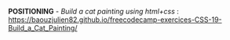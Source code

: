 <strong>POSITIONING</strong> - <em>Build a cat painting using html+css</em> : https://baouzjulien82.github.io/freecodecamp-exercices-CSS-19-Build_a_Cat_Painting/

